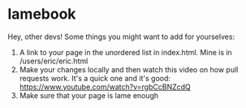 # lamebook

Hey, other devs!
Some things you might want to add for yourselves:

1. A link to your page in the unordered list in index.html. Mine is in /users/eric/eric.html
2. Make your changes locally and then watch this video on how pull requests work. It's a quick one and it's good: https://www.youtube.com/watch?v=rgbCcBNZcdQ
3. Make sure that your page is lame enough
